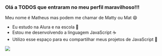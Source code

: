 ### Olá a TODOS que entraram no meu perfil maravilhoso!!!

Meu nome é Matheus mas podem me chamar de Matty ou Mat 😄

- Eu estudo na Alura e na escola 🏫
- Estou me desenvolvendo a linguagem JavaScript ☕ 
- Utilizo esse espaço para eu compartilhar meus projetos de JavaScript 🔗

![](https://media1.tenor.com/m/pfhG7TDF5-EAAAAC/metacarlton.gif)
